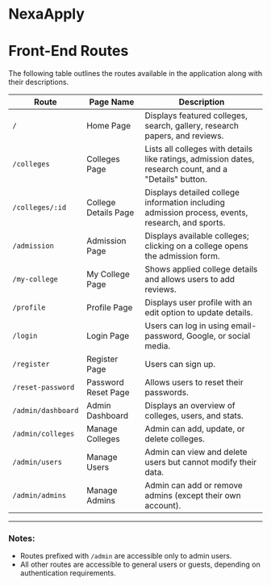 # NexaApply
# Front-End Routes

The following table outlines the routes available in the application along with their descriptions.

| Route                  | Page Name          | Description                                                                                     |
|------------------------|--------------------|-------------------------------------------------------------------------------------------------|
| `/`                    | Home Page          | Displays featured colleges, search, gallery, research papers, and reviews.                      |
| `/colleges`            | Colleges Page      | Lists all colleges with details like ratings, admission dates, research count, and a "Details" button. |
| `/colleges/:id`        | College Details Page | Displays detailed college information including admission process, events, research, and sports. |
| `/admission`           | Admission Page     | Displays available colleges; clicking on a college opens the admission form.                     |
| `/my-college`          | My College Page    | Shows applied college details and allows users to add reviews.                                  |
| `/profile`             | Profile Page       | Displays user profile with an edit option to update details.                                    |
| `/login`               | Login Page         | Users can log in using email-password, Google, or social media.                                 |
| `/register`            | Register Page      | Users can sign up.                                                                              |
| `/reset-password`      | Password Reset Page | Allows users to reset their passwords.                                                         |
| `/admin/dashboard`     | Admin Dashboard    | Displays an overview of colleges, users, and stats.                                             |
| `/admin/colleges`      | Manage Colleges    | Admin can add, update, or delete colleges.                                                      |
| `/admin/users`         | Manage Users       | Admin can view and delete users but cannot modify their data.                                   |
| `/admin/admins`        | Manage Admins      | Admin can add or remove admins (except their own account).                                      |

---

### Notes:
- Routes prefixed with `/admin` are accessible only to admin users.
- All other routes are accessible to general users or guests, depending on authentication requirements.